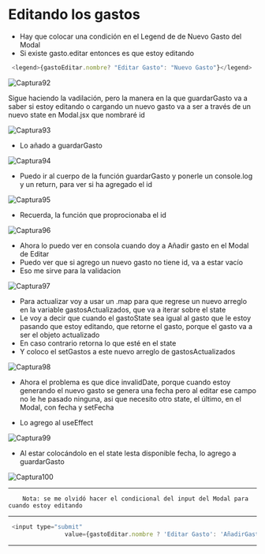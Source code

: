 # Editando los gastos

- Hay que colocar una condición en el Legend de de Nuevo Gasto del Modal
- Si existe gasto.editar entonces es que estoy editando
~~~js
 <legend>{gastoEditar.nombre? "Editar Gasto": "Nuevo Gasto"}</legend>
~~~

![Captura92](./Captura92.png)

Sigue haciendo la vadilación, pero la manera en la que guardarGasto va a saber si estoy editando o cargando un nuevo gasto va a ser a través de un nuevo state en Modal.jsx que nombraré id

![Captura93](./Captura93.png)

- Lo añado a guardarGasto

![Captura94](./Captura94.png)

- Puedo ir al cuerpo de la función guardarGasto y ponerle un console.log y un return, para ver si ha agregado el id

![Captura95](./Captura95.png)

- Recuerda, la función que proprocionaba el id

![Captura96](./Captura96.png)

- Ahora lo puedo ver en consola cuando doy a Añadir gasto en el Modal de Editar
- Puedo ver que si agrego un nuevo gasto no tiene id, va a estar vacío
- Eso me sirve para la validacion

![Captura97](./Capturta97.png)

- Para actualizar voy a usar un .map para que regrese un nuevo arreglo en la variable gastosActualizados, que va a iterar sobre el state
- Le voy a decir que cuando el gastoState sea igual al gasto que le estoy pasando que estoy editando, que retorne el gasto, porque el gasto va a ser el objeto actualizado
- En caso contrario retorna lo que esté en el state
- Y coloco el setGastos a este nuevo arreglo de gastosActualizados

![Captura98](./Captura98.png)

- Ahora el problema es que dice invalidDate, porque cuando estoy generando el nuevo gasto se genera una fecha pero al editar ese campo no le he pasado ninguna, asi que necesito otro state, el último, en el Modal, con fecha y setFecha

- Lo agrego al useEffect

![Captura99](./Captura99.png)

- Al estar colocándolo en el state lesta disponible fecha, lo agrego a guardarGasto

![Captura100](./Captura100.png)











-----

        Nota: se me olvidó hacer el condicional del input del Modal para cuando estoy editando

------
~~~js
 <input type="submit"
                value={gastoEditar.nombre ? 'Editar Gasto': 'AñadirGasto'} />
~~~
-----






